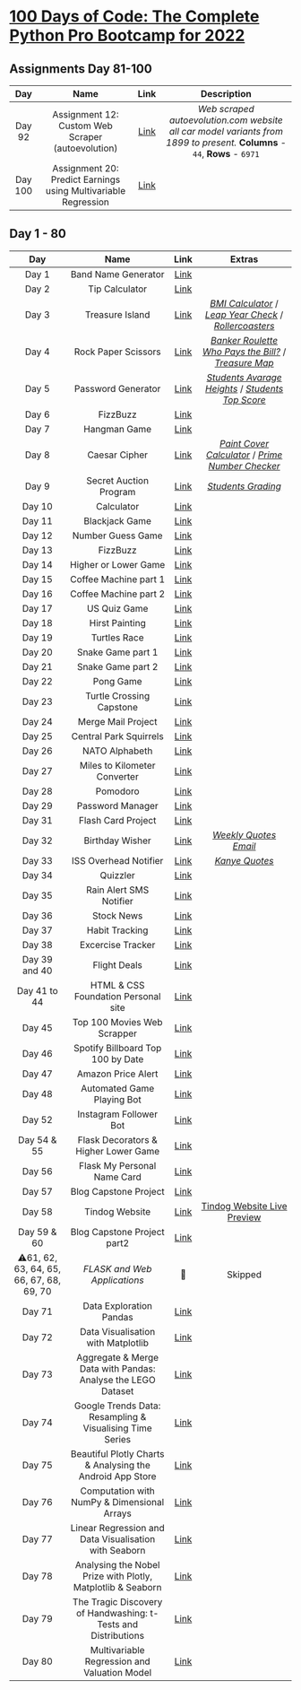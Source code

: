 # [100 Days of Code: The Complete Python Pro Bootcamp for 2022](https://www.udemy.com/course/100-days-of-code/)

## Assignments Day 81-100
| **Day** | **Name** | **Link** | **Description** |
| :-: | :--: | :--: | :--: |
| Day 92 | Assignment 12: Custom Web Scraper (autoevolution) | [Link](https://github.com/redrum88/autoevolution) | *Web scraped autoevolution.com website all car model variants from 1899 to present.* **Columns** - `44`, **Rows** - `6971`
| Day 100 | Assignment 20: Predict Earnings using Multivariable Regression | [Link](https://github.com/redrum88/100-Days-of-Code-Python-Bootcamp/blob/main/day_100_Determinants_of_Earnings.ipynb)

## Day 1 - 80
| **Day** | **Name** | **Link** | **Extras**
| :-: | :--: | :--: | :--:|
| Day  1 | Band Name Generator | [Link](https://github.com/redrum88/100-Days-of-Code-Python-Bootcamp/tree/main/Completed/day_1_band_generator) |
| Day  2 | Tip Calculator | [Link](https://github.com/redrum88/100-Days-of-Code-Python-Bootcamp/tree/main/Completed/day_2_tip_calculator) |
| Day  3 | Treasure Island | [Link](https://github.com/redrum88/100-Days-of-Code-Python-Bootcamp/tree/main/Completed/day_3_treasure_island) | [*BMI Calculator*](https://github.com/redrum88/100-Days-of-Code-Python-Bootcamp/tree/main/Completed/day_3_bmi_check) / [*Leap Year Check*](https://github.com/redrum88/100-Days-of-Code-Python-Bootcamp/tree/main/Completed/day_3_leap_year_check) / [*Rollercoasters*](https://github.com/redrum88/100-Days-of-Code-Python-Bootcamp/tree/main/Completed/day_3_rollercoaster) |
| Day 4 | Rock Paper Scissors | [Link](https://github.com/redrum88/100-Days-of-Code-Python-Bootcamp/tree/main/Completed/day_4_rock_paper_scissors) | [*Banker Roulette Who Pays the Bill?*](https://github.com/redrum88/100-Days-of-Code-Python-Bootcamp/tree/main/Completed/day_4_banker_roulette_who_pays_bill) / [*Treasure Map*](https://github.com/redrum88/100-Days-of-Code-Python-Bootcamp/tree/main/Completed/day_4_treasure_map)
| Day 5 | Password Generator | [Link](https://github.com/redrum88/100-Days-of-Code-Python-Bootcamp/tree/main/Completed/day_5_password_generator) | [*Students Avarage Heights*](https://github.com/redrum88/100-Days-of-Code-Python-Bootcamp/tree/main/Completed/day_5_students_avarage_heights) / [*Students Top Score*](https://github.com/redrum88/100-Days-of-Code-Python-Bootcamp/tree/main/Completed/day_5_students_top_score) |
| Day 6 | FizzBuzz | [Link](https://github.com/redrum88/100-Days-of-Code-Python-Bootcamp/tree/main/Completed/day_13_fizzbuzz_debug) |
| Day 7 | Hangman Game | [Link](https://github.com/redrum88/100-Days-of-Code-Python-Bootcamp/tree/Completed/main/day_7_hangman) |
|Day 8 | Caesar Cipher | [Link](https://github.com/redrum88/100-Days-of-Code-Python-Bootcamp/tree/main/Completed/day_8_caesar_cipher) | [*Paint Cover Calculator*](https://github.com/redrum88/100-Days-of-Code-Python-Bootcamp/tree/main/Completed/day_8_paint_cover_calculator) / [*Prime Number Checker*](https://github.com/redrum88/100-Days-of-Code-Python-Bootcamp/tree/main/Completed/day_8_prime_number_checker)
| Day 9 | Secret Auction Program | [Link](https://github.com/redrum88/100-Days-of-Code-Python-Bootcamp/tree/main/Completed/day_9_secret_auction_program) | [*Students Grading*](https://github.com/redrum88/100-Days-of-Code-Python-Bootcamp/tree/main/Completed/day_9_students_grading) |
| Day 10 | Calculator | [Link](https://github.com/redrum88/100-Days-of-Code-Python-Bootcamp/tree/main/Completed/day_10_calculator) |
| Day 11 | Blackjack Game | [Link](https://github.com/redrum88/100-Days-of-Code-Python-Bootcamp/tree/main/Completed/day_11_blackjack) |
| Day 12 | Number Guess Game | [Link](https://github.com/redrum88/100-Days-of-Code-Python-Bootcamp/tree/main/Completed/day_12_number_guess_game)
| Day 13 | FizzBuzz | [Link](https://github.com/redrum88/100-Days-of-Code-Python-Bootcamp/tree/main/Completed/day_13_fizzbuzz_debug)
| Day 14 | Higher or Lower Game | [Link](https://github.com/redrum88/100-Days-of-Code-Python-Bootcamp/tree/main/Completed/day_14_higher_lower_game)
| Day 15 | Coffee Machine part 1 | [Link](https://github.com/redrum88/100-Days-of-Code-Python-Bootcamp/tree/main/Completed/day_15_coffee_machine)
| Day 16 | Coffee Machine part 2 | [Link](https://github.com/redrum88/100-Days-of-Code-Python-Bootcamp/tree/main/Completed/day_15_coffee_machine)
| Day 17 | US Quiz Game | [Link](https://github.com/redrum88/100-Days-of-Code-Python-Bootcamp/tree/main/Completed/day_17_US_quiz_game)
| Day 18 | Hirst Painting | [Link](https://github.com/redrum88/100-Days-of-Code-Python-Bootcamp/tree/main/Completed/day_18_hirstpainting)
| Day 19 | Turtles Race | [Link](https://github.com/redrum88/100-Days-of-Code-Python-Bootcamp/tree/main/Completed/day_19_turtles_race)
| Day 20 | Snake Game part 1 | [Link](https://github.com/redrum88/100-Days-of-Code-Python-Bootcamp/tree/main/Completed/Day_20_snake_game)
| Day 21 | Snake Game part 2 | [Link](https://github.com/redrum88/100-Days-of-Code-Python-Bootcamp/tree/main/Completed/Day_20_snake_game)
| Day 22 | Pong Game | [Link](https://github.com/redrum88/100-Days-of-Code-Python-Bootcamp/tree/main/Completed/day_22_pong_game)
| Day 23 | Turtle Crossing Capstone | [Link](https://github.com/redrum88/100-Days-of-Code-Python-Bootcamp/tree/main/Completed/day_23_turtle_crossing_capstone)
| Day 24 | Merge Mail Project | [Link](https://github.com/redrum88/100-Days-of-Code-Python-Bootcamp/tree/main/Completed/day_24_mail_merge_project)
| Day 25 | Central Park Squirrels | [Link](https://github.com/redrum88/100-Days-of-Code-Python-Bootcamp/tree/main/Completed/day_25_central_park_squirrels)
| Day 26 | NATO Alphabeth | [Link](https://github.com/redrum88/100-Days-of-Code-Python-Bootcamp/tree/main/Completed/NATOalphabet)
| Day 27 | Miles to Kilometer Converter | [Link](https://github.com/redrum88/100-Days-of-Code-Python-Bootcamp/tree/main/Completed/day_27_miles_to_km_converter)
| Day 28 | Pomodoro | [Link](https://github.com/redrum88/100-Days-of-Code-Python-Bootcamp/tree/main/Completed/pomodoro)
| Day 29 | Password Manager | [Link](https://github.com/redrum88/100-Days-of-Code-Python-Bootcamp/tree/main/Completed/password_manager)
| Day 31 | Flash Card Project | [Link](https://github.com/redrum88/100-Days-of-Code-Python-Bootcamp/tree/main/Completed/day_30_flash_card_project)
| Day 32 | Birthday Wisher | [Link](https://github.com/redrum88/100-Days-of-Code-Python-Bootcamp/tree/main/Completed/birthday-wisher) | [*Weekly Quotes Email*](https://github.com/redrum88/100-Days-of-Code-Python-Bootcamp/tree/main/Completed/day32)
| Day 33 | ISS Overhead Notifier | [Link](https://github.com/redrum88/100-Days-of-Code-Python-Bootcamp/tree/main/Completed/day_33_iss_overhead_notifier) | [*Kanye Quotes*](https://github.com/redrum88/100-Days-of-Code-Python-Bootcamp/tree/main/Completed/day_33_kanye_quotes)
| Day 34 | Quizzler | [Link](https://github.com/redrum88/100-Days-of-Code-Python-Bootcamp/tree/main/Completed/day_34_quizzler)
| Day 35 | Rain Alert SMS Notifier | [Link](https://github.com/redrum88/100-Days-of-Code-Python-Bootcamp/tree/main/Completed/day_35_rain_alert)
| Day 36 | Stock News | [Link](https://github.com/redrum88/100-Days-of-Code-Python-Bootcamp/tree/main/Completed/day_36_stock_news)
| Day 37 | Habit Tracking | [Link](https://github.com/redrum88/100-Days-of-Code-Python-Bootcamp/tree/main/Completed/habit_tracking)
| Day 38 | Excercise Tracker | [Link](https://github.com/redrum88/100-Days-of-Code-Python-Bootcamp/tree/main/Completed/day_38_exercise_tracker)
| Day 39 and 40 | Flight Deals | [Link](https://github.com/redrum88/100-Days-of-Code-Python-Bootcamp/tree/main/Completed/day_39_flight_deals)
| Day 41 to 44 | HTML & CSS Foundation Personal site | [Link](https://redrum88.github.io/)
| Day 45 | Top 100 Movies Web Scrapper | [Link](https://github.com/redrum88/100-Days-of-Code-Python-Bootcamp/tree/main/Completed/day_45_bs4_100_movies_to_watch)
| Day 46 | Spotify Billboard Top 100 by Date | [Link](https://github.com/redrum88/100-Days-of-Code-Python-Bootcamp/tree/main/Completed/day_46_spotify_playlist)
| Day 47 | Amazon Price Alert | [Link](https://github.com/redrum88/100-Days-of-Code-Python-Bootcamp/tree/main/Completed/day_47_amazon_alert)
| Day 48 | Automated Game Playing Bot | [Link](https://github.com/redrum88/100-Days-of-Code-Python-Bootcamp/tree/main/Completed/day_48_game_playing_bot/)
| Day 52 | Instagram Follower Bot | [Link](https://github.com/redrum88/100-Days-of-Code-Python-Bootcamp/tree/main/Completed/day_52_insta_bot)
| Day 54 & 55 | Flask Decorators & Higher Lower Game | [Link](https://github.com/redrum88/100-Days-of-Code-Python-Bootcamp/tree/main/Completed/day_54_flask)
| Day 56 | Flask My Personal Name Card | [Link](https://github.com/redrum88/100-Days-of-Code-Python-Bootcamp/tree/main/Completed/day_56_my_personal_site)
| Day 57 | Blog Capstone Project | [Link](https://github.com/redrum88/100-Days-of-Code-Python-Bootcamp/tree/main/Completed/day_57_blog_capstone)
| Day 58 | Tindog Website | [Link](https://github.com/redrum88/100-Days-of-Code-Python-Bootcamp/tree/main/Completed/tindog) | [Tindog Website Live Preview](https://kedevo.com/tindog/)
| Day 59 & 60 | Blog Capstone Project part2 | [Link](https://github.com/redrum88/100-Days-of-Code-Python-Bootcamp/tree/main/Completed/day_59_blog_capstone_part2)
| ⚠️61, 62, 63, 64, 65, 66, 67, 68, 69, 70 | *FLASK and Web Applications* | 🤮 | Skipped |
| Day 71 | Data Exploration Pandas | [Link](https://github.com/redrum88/100-Days-of-Code-Python-Bootcamp/tree/main/Completed/day_71_data_exploration_pandas_college_major)
| Day 72 | Data Visualisation with Matplotlib | [Link](https://github.com/redrum88/100-Days-of-Code-Python-Bootcamp/tree/main/Completed/day_72_data_visualisation_with_matplotlib)
| Day 73 | Aggregate & Merge Data with Pandas: Analyse the LEGO Dataset | [Link](https://github.com/redrum88/100-Days-of-Code-Python-Bootcamp/tree/main/Completed/day_73_aggregate_and_merge_data_with_pandas)
| Day 74 | Google Trends Data: Resampling & Visualising Time Series | [Link](https://github.com/redrum88/100-Days-of-Code-Python-Bootcamp/tree/main/Completed/day_74_google_trends_data_resampling_and_visualising_time_series)
| Day 75 | Beautiful Plotly Charts & Analysing the Android App Store | [Link](https://github.com/redrum88/100-Days-of-Code-Python-Bootcamp/tree/main/Completed/day_75_beautiful_plotly_charts_and_analysing_android_app_store)
| Day 76 | Computation with NumPy & Dimensional Arrays | [Link](https://github.com/redrum88/100-Days-of-Code-Python-Bootcamp/blob/main/Completed/day_76_computation_with_numpy_and_dimensional_arrays/day_76_Computation_with_NumPy_and_N_Dimensional_Arrays.ipynb)
| Day 77 | Linear Regression and Data Visualisation with Seaborn | [Link](https://github.com/redrum88/100-Days-of-Code-Python-Bootcamp/blob/main/day_77_seaborn_and_linear_regression.ipynb)
| Day 78 | Analysing the Nobel Prize with Plotly, Matplotlib & Seaborn | [Link](https://github.com/redrum88/100-Days-of-Code-Python-Bootcamp/blob/main/day_78_nobel_prize_analysis.ipynb)
| Day 79 | The Tragic Discovery of Handwashing: t-Tests and Distributions | [Link]()
| Day 80 | Multivariable Regression and Valuation Model | [Link](https://github.com/redrum88/100-Days-of-Code-Python-Bootcamp/blob/main/day_80_Multivariable_Regression_and_Valuation_Model_(start).ipynb)
